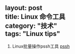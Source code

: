 
layout: post   
title:  Linux 命令工具  
category: "技术"  
tags: "Linux tips"  
------
 
1. Linux批量操作pssh工具 [pssh](http://www.linuxidc.com/Linux/2017-04/142726.htm)